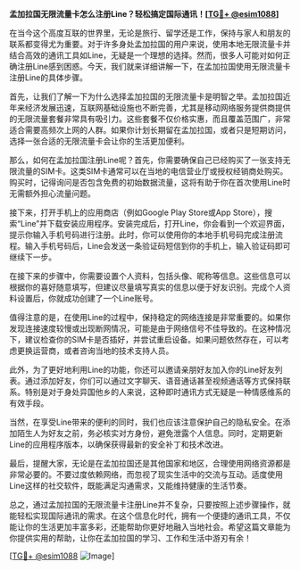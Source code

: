 **孟加拉国无限流量卡怎么注册Line？轻松搞定国际通讯！[[TG💪+ @esim1088](https://t.me/s/esim1088)]**

在当今这个高度互联的世界里，无论是旅行、留学还是工作，保持与家人和朋友的联系都变得尤为重要。对于许多身处孟加拉国的用户来说，使用本地无限流量卡并结合高效的通讯工具如Line，无疑是一个理想的选择。然而，很多人可能对如何正确注册Line感到困惑。今天，我们就来详细讲解一下，在孟加拉国使用无限流量卡注册Line的具体步骤。

首先，让我们了解一下为什么选择孟加拉国的无限流量卡是明智之举。孟加拉国近年来经济发展迅速，互联网基础设施也不断完善，尤其是移动网络服务提供商提供的无限流量套餐非常具有吸引力。这些套餐不仅价格实惠，而且覆盖范围广，非常适合需要高频次上网的人群。如果你计划长期留在孟加拉国，或者只是短期访问，选择一张合适的无限流量卡会让你的生活更加便利。

那么，如何在孟加拉国注册Line呢？首先，你需要确保自己已经购买了一张支持无限流量的SIM卡。这类SIM卡通常可以在当地的电信营业厅或授权经销商处购买。购买时，记得询问是否包含免费的初始数据流量，这将有助于你在首次使用Line时无需额外担心流量问题。

接下来，打开手机上的应用商店（例如Google Play Store或App Store），搜索“Line”并下载安装应用程序。安装完成后，打开Line，你会看到一个欢迎界面，提示你输入手机号码进行注册。此时，你可以使用你的本地手机号码完成注册流程。输入手机号码后，Line会发送一条验证码短信到你的手机上，输入验证码即可继续下一步。

在接下来的步骤中，你需要设置个人资料，包括头像、昵称等信息。这些信息可以根据你的喜好随意填写，但建议尽量填写真实的信息以便于好友识别。完成个人资料设置后，你就成功创建了一个Line账号。

值得注意的是，在使用Line的过程中，保持稳定的网络连接是非常重要的。如果你发现连接速度较慢或出现断网情况，可能是由于网络信号不佳导致的。在这种情况下，建议检查你的SIM卡是否插好，并尝试重启设备。如果问题依然存在，可以考虑更换运营商，或者咨询当地的技术支持人员。

此外，为了更好地利用Line的功能，你还可以邀请亲朋好友加入你的Line好友列表。通过添加好友，你们可以通过文字聊天、语音通话甚至视频通话等方式保持联系。特别是对于身处异国他乡的人来说，这种即时通讯方式无疑是一种情感维系的有效手段。

当然，在享受Line带来的便利的同时，我们也应该注意保护自己的隐私安全。在添加陌生人为好友之前，务必核实对方身份，避免泄露个人信息。同时，定期更新Line的应用程序版本，以确保获得最新的安全补丁和技术改进。

最后，提醒大家，无论是在孟加拉国还是其他国家和地区，合理使用网络资源都是非常必要的。不要过度依赖网络，而忽视了现实生活中的交流与互动。适度使用Line这样的社交软件，既能满足沟通需求，又能维持健康的生活节奏。

总之，通过孟加拉国的无限流量卡注册Line并不复杂，只要按照上述步骤操作，就能轻松实现国际通讯的需求。在这个信息化时代，拥有一个便捷的通讯工具，不仅能让你的生活更加丰富多彩，还能帮助你更好地融入当地社会。希望这篇文章能为你提供实用的帮助，让你在孟加拉国的学习、工作和生活中游刃有余！

[[TG💪+ @esim1088](https://t.me/s/esim1088) ![Image](https://i.postimg.cc/4NQfJmqS/Snipaste-2025-05-13-00-14-12.png)]